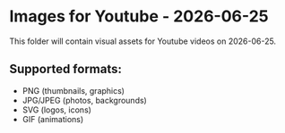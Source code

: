 # Images for Youtube - 2026-06-25

This folder will contain visual assets for Youtube videos on 2026-06-25.

## Supported formats:
- PNG (thumbnails, graphics)
- JPG/JPEG (photos, backgrounds)
- SVG (logos, icons)
- GIF (animations)
